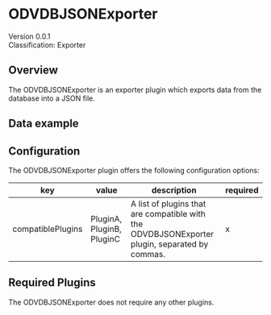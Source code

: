 # ODVDBJSONExporter
Version 0.0.1  
Classification: Exporter

Overview
-----
The ODVDBJSONExporter is an exporter plugin which exports data from the database into a JSON file.

Data example
-----

Configuration
-----
The ODVDBJSONExporter plugin offers the following configuration options:

| key  | value | description | required |
| ------------- | ------------- |  ------------- | ------------- |
| compatiblePlugins | PluginA, PluginB, PluginC | A list of plugins that are compatible with the ODVDBJSONExporter plugin, separated by commas. | x


Required Plugins
-----
The ODVDBJSONExporter does not require any other plugins.


 